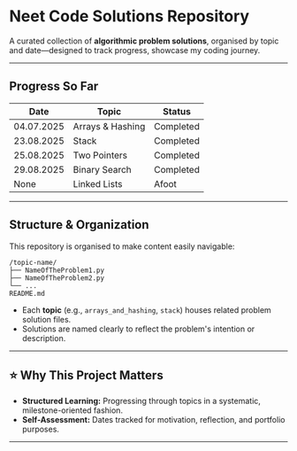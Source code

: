 # Neet Code Solutions Repository

A curated collection of **algorithmic problem solutions**, organised by topic and date—designed to track progress, showcase my coding journey.

---

##  Progress So Far

| Date        | Topic                | Status     |
|-------------|---------------------|------------|
| 04.07.2025  | Arrays & Hashing     |  Completed |
| 23.08.2025  | Stack                |  Completed |
| 25.08.2025  | Two Pointers         |  Completed |
| 29.08.2025  | Binary Search        |  Completed |
|    None     | Linked Lists         |    Afoot   |


---

##  Structure & Organization

This repository is organised to make content easily navigable:

```
/topic-name/
├── NameOfTheProblem1.py
├── NameOfTheProblem2.py
└── ...
README.md
```

- Each **topic** (e.g., `arrays_and_hashing`, `stack`) houses related problem solution files.
- Solutions are named clearly to reflect the problem's intention or description.

---

## ⭐ Why This Project Matters

- **Structured Learning:** Progressing through topics in a systematic, milestone-oriented fashion.
- **Self-Assessment:** Dates tracked for motivation, reflection, and portfolio purposes.

---
